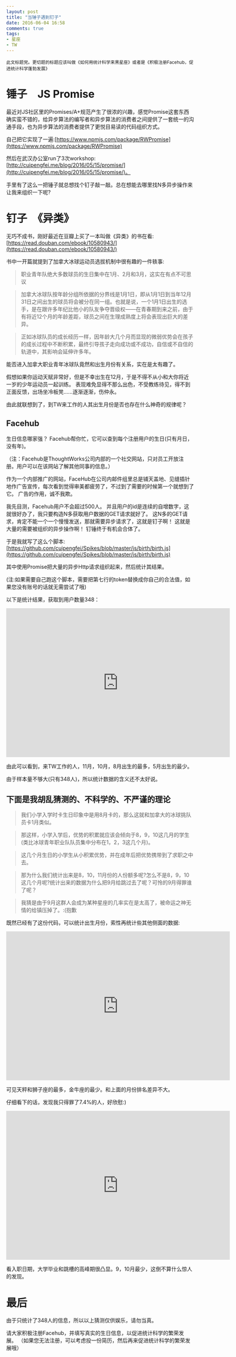 ```yaml
---
layout: post
title: "当锤子遇到钉子"
date: 2016-06-04 16:58
comments: true
tags:
- 星座
- TW
---
```


<sub>此文标题党。更切题的标题应该叫做《如何用统计科学来黑星座》或者是《积极注册Facehub，促进统计科学蓬勃发展》 </sub>

# 锤子　JS Promise

最近对JS社区里的Promises/A+规范产生了很浓的兴趣，感觉Promise这套东西确实蛮不错的，给异步算法的编写者和异步算法的消费者之间提供了一套统一的沟通手段，也为异步算法的消费者提供了更悦目易读的代码组织方式。

自己把它实现了一遍:[https://www.npmjs.com/package/RWPromise](https://www.npmjs.com/package/RWPromise)

然后在武汉办公室run了3次workshop:[http://cuipengfei.me/blog/2016/05/15/promise/](http://cuipengfei.me/blog/2016/05/15/promise/)。

手里有了这么一把锤子就总想找个钉子敲一敲。总在想能去哪里找N多异步操作来让我来组织一下呢?

# 钉子　《异类》

无巧不成书，刚好最近在豆瓣上买了一本叫做《异类》的书在看:　[https://read.douban.com/ebook/10580943/](https://read.douban.com/ebook/10580943/)

书中一开篇就提到了加拿大冰球运动员选拔机制中很有趣的一件轶事:

> 职业青年队绝大多数球员的生日集中在1月、2月和3月，这实在有点不可思议

>加拿大冰球队按年龄分组所依据的分界线是1月1日，即从1月1日到当年12月31日之间出生的球员将会被分在同一组。也就是说，一个1月1日出生的选手，是在跟许多年纪比他小的队友争夺晋级权——在青春期到来之前，由于有将近12个月的年龄差距，球员之间在生理成熟度上将会表现出巨大的差异。

>正如冰球队员的成长经历一样，因年龄大几个月而显现的微弱优势会在孩子的成长过程中不断积累，最终引导孩子走向成功或不成功，自信或不自信的轨道中，其影响会延伸许多年。

能否进入加拿大职业青年冰球队竟然和出生月份有关系，实在是太有趣了。

假想如果你运动天赋非常好，但是不幸出生在12月，于是不得不从小和大你将近一岁的少年运动员一起训练。
表现难免显得不那么出色，不受教练待见，得不到正面反馈，出场坐冷板凳......逐渐逐渐，伤仲永。

由此就联想到了，到TW来工作的人其出生月份是否也存在什么神奇的规律呢？

##  Facehub

生日信息哪家强？
Facehub帮你忙，它可以查到每个注册用户的生日(只有月日，没有年)。

（注：Facehub是ThoughtWorks公司内部的一个社交网站，只对员工开放注册。用户可以在该网站了解其他同事的信息。）

作为一个内部推广的网站，FaceHub在公司内邮件组里总是铺天盖地、见缝插针地作广告宣传，每次看到觉得审美都疲劳了，不过到了需要的时候第一个就想到了它。
广告的作用，诚不我欺。

我先目测，Facehub用户不会超过500人。
并且用户的id是连续的自增数字，这就很好办了，我只要构造N多获取用户数据的GET请求就好了。
这N多的GET请求，肯定不能一个一个慢慢发送，那就需要异步请求了，这就是钉子啊！
这就是大量的需要被组织的异步操作啊！
钉锤终于有机会合体了。

于是我就写了这么个脚本:　[https://github.com/cuipengfei/Spikes/blob/master/js/birth/birth.js](https://github.com/cuipengfei/Spikes/blob/master/js/birth/birth.js)

其中使用Promise把大量的异步Http请求组织起来，然后统计其结果。

(注:如果需要自己跑这个脚本，需要把第七行的token替换成你自己的合法值，如果您没有账号的话就无需尝试了哦)

以下是统计结果，获取到用户数量348：

<iframe width="600" height="400" src="https://live.amcharts.com/FhYjd/embed/" frameborder="0"></iframe>

由此可以看到，来TW工作的人，11月，10月，8月出生的最多，5月出生的最少。

由于样本量不够大(只有348人)，所以统计数据的含义还不太好说。

##  下面是我胡乱猜测的、不科学的、不严谨的理论
>我们小学入学时卡生日印象中是用8月卡的，那么这就和加拿大的冰球挑队员卡1月类似。

>那这样，小学入学后，优势的积累就应该会倾向于8，9，10这几月的学生(类比冰球青年职业队队员集中分布在1，2，3这几个月)。

>这几个月生日的小学生从小积累优势，并在成年后把优势携带到了求职之中去。

>那为什么我们统计出来是8，10，11月份的人份额多呢?怎么不是8，9，10这几个月呢?统计出来的数据为什么把9月给跳过去了呢？可怜的9月得罪谁了呢？

>我猜是由于9月这群人会成为某种星座的几率实在是太高了，被命运之神无情的给镇压掉了。:(抱歉

既然已经有了这份代码，可以统计出生月份，索性再统计些其他侧面的数据:

<iframe width="600" height="400" src="https://live.amcharts.com/GI4ZG/embed/" frameborder="0"></iframe>

可见天秤和狮子座的最多，金牛座的最少。和上面的月份排名差异不大。

仔细看下的话，发现我只得罪了7.4%的人，好欣慰:)

<iframe width="600" height="400" src="https://live.amcharts.com/JjYjF/embed/" frameborder="0"></iframe>

看入职日期，大学毕业和跳槽的高峰期很凸显。9，10月最少，这倒不算什么惊人的发现。

# 最后

由于只统计了348人的信息，所以以上猜测仅供娱乐，请勿当真。

请大家积极注册Facehub，并填写真实的生日信息，以促进统计科学的繁荣发展。
（如果您无法注册，可以考虑投一份简历，然后再来促进统计科学的繁荣发展哦）
